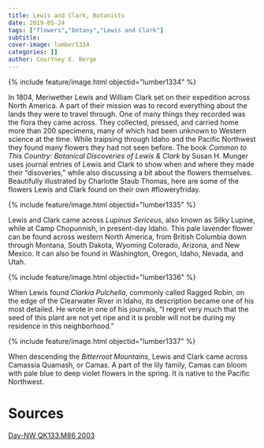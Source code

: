 ```yaml
---
title: Lewis and Clark, Botanists
date: 2019-05-24
tags: ["flowers","botany","Lewis and Clark"]
subtitle: 
cover-image: lumber1334
categories: []
author: Courtney E. Berge
---
```


{% include feature/image.html objectid="lumber1334" %}

In 1804, Meriwether Lewis and William Clark set on their expedition across North America. A part of their mission was to record everything about the lands they were to travel through. One of many things they recorded was the flora they came across. They collected, pressed, and carried home more than 200 specimens, many of which had been unknown to Western science at the time. While traipsing through Idaho and the Pacific Northwest they found many flowers they had not seen before. The book *Common to This Country: Botanical Discoveries of Lewis & Clark* by Susan H. Munger uses journal entries of Lewis and Clark to show when and where they made their “disoveries,” while also discussing a bit about the flowers themselves. Beautifully illustrated by Charlotte Staub Thomas, here are some of the flowers Lewis and Clark found on their own #floweryfriday. 

{% include feature/image.html objectid="lumber1335" %}

Lewis and Clark came across *Lupinus Sericeus*, also known as Silky Lupine, while at Camp Chopunnish, in present-day Idaho. This pale lavender flower can be found across western North America, from British Columbia down through Montana, South Dakota, Wyoming Colorado, Arizona, and New Mexico. It can also be found in Washington, Oregon, Idaho, Nevada, and Utah.  

{% include feature/image.html objectid="lumber1336" %}

When Lewis found *Clarkia Pulchella*, commonly called Ragged Robin, on the edge of the Clearwater River in Idaho, its description became one of his most detailed. He wrote in one of his journals, “I regret very much that the seed of this plant are not yet ripe and it is proble will not be during my residence in this neighborhood.” 

{% include feature/image.html objectid="lumber1337" %}

When descending the *Bitterroot Mountains*, Lewis and Clark came across Camassia Quamash, or Camas. A part of the lily family, Camas can bloom with pale blue to deep violet flowers in the spring. It is native to the Pacific Northwest. 

# Sources

[Day-NW QK133.M86 2003](https://alliance-primo.hosted.exlibrisgroup.com/permalink/f/m1uotc/CP71170281330001451)
